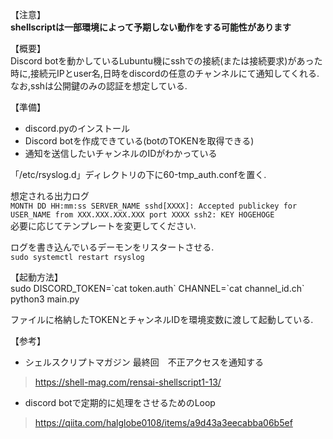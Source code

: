 【注意】  
**shellscriptは一部環境によって予期しない動作をする可能性があります**

【概要】  
Discord botを動かしているLubuntu機にsshでの接続(または接続要求)があった時に,接続元IPとuser名,日時をdiscordの任意のチャンネルにて通知してくれる.
なお,sshは公開鍵のみの認証を想定している.

【準備】
 - discord.pyのインストール  
 - Discord botを作成できている(botのTOKENを取得できる)  
 - 通知を送信したいチャンネルのIDがわかっている  

「/etc/rsyslog.d」ディレクトリの下に60-tmp_auth.confを置く.  
  
想定される出力ログ  
`MONTH DD HH:mm:ss SERVER_NAME sshd[XXXX]: Accepted publickey for USER_NAME from XXX.XXX.XXX.XXX port XXXX ssh2: KEY HOGEHOGE`  
必要に応じてテンプレートを変更してください.  

ログを書き込んでいるデーモンをリスタートさせる.  
`sudo systemctl restart rsyslog`

【起動方法】  
sudo DISCORD_TOKEN=\`cat token.auth\` CHANNEL=\`cat channel_id.ch\` python3 main.py

ファイルに格納したTOKENとチャンネルIDを環境変数に渡して起動している.


【参考】  
 - シェルスクリプトマガジン 最終回　不正アクセスを通知する  
> https://shell-mag.com/rensai-shellscript1-13/
 - discord botで定期的に処理をさせるためのLoop
> https://qiita.com/halglobe0108/items/a9d43a3eecabba06b5ef

